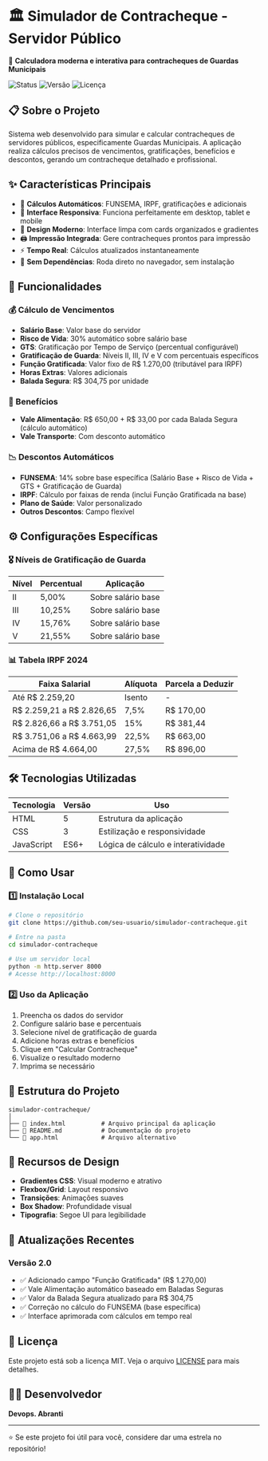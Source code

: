 # 🏛️ Simulador de Contracheque - Servidor Público

🎯 **Calculadora moderna e interativa para contracheques de Guardas Municipais**

![Status](https://img.shields.io/badge/Status-Ativo-brightgreen)
![Versão](https://img.shields.io/badge/Versão-2.0-blue)
![Licença](https://img.shields.io/badge/Licença-MIT-yellow)

## 📋 Sobre o Projeto

Sistema web desenvolvido para simular e calcular contracheques de servidores públicos, especificamente Guardas Municipais. A aplicação realiza cálculos precisos de vencimentos, gratificações, benefícios e descontos, gerando um contracheque detalhado e profissional.

## ✨ Características Principais

- 🧮 **Cálculos Automáticos**: FUNSEMA, IRPF, gratificações e adicionais
- 📱 **Interface Responsiva**: Funciona perfeitamente em desktop, tablet e mobile
- 🎨 **Design Moderno**: Interface limpa com cards organizados e gradientes
- 🖨️ **Impressão Integrada**: Gere contracheques prontos para impressão
- ⚡ **Tempo Real**: Cálculos atualizados instantaneamente
- 🔧 **Sem Dependências**: Roda direto no navegador, sem instalação

## 🎯 Funcionalidades

### 💰 Cálculo de Vencimentos

- **Salário Base**: Valor base do servidor
- **Risco de Vida**: 30% automático sobre salário base
- **GTS**: Gratificação por Tempo de Serviço (percentual configurável)
- **Gratificação de Guarda**: Níveis II, III, IV e V com percentuais específicos
- **Função Gratificada**: Valor fixo de R$ 1.270,00 (tributável para IRPF)
- **Horas Extras**: Valores adicionais
- **Balada Segura**: R$ 304,75 por unidade

### 🎁 Benefícios

- **Vale Alimentação**: R$ 650,00 + R$ 33,00 por cada Balada Segura (cálculo automático)
- **Vale Transporte**: Com desconto automático

### 📉 Descontos Automáticos

- **FUNSEMA**: 14% sobre base específica (Salário Base + Risco de Vida + GTS + Gratificação de Guarda)
- **IRPF**: Cálculo por faixas de renda (inclui Função Gratificada na base)
- **Plano de Saúde**: Valor personalizado
- **Outros Descontos**: Campo flexível

## ⚙️ Configurações Específicas

### 🎖️ Níveis de Gratificação de Guarda

| Nível | Percentual | Aplicação |
|-------|------------|----------|
| II    | 5,00%      | Sobre salário base |
| III   | 10,25%     | Sobre salário base |
| IV    | 15,76%     | Sobre salário base |
| V     | 21,55%     | Sobre salário base |

### 📊 Tabela IRPF 2024

| Faixa Salarial | Alíquota | Parcela a Deduzir |
|----------------|----------|------------------|
| Até R$ 2.259,20 | Isento | - |
| R$ 2.259,21 a R$ 2.826,65 | 7,5% | R$ 170,00 |
| R$ 2.826,66 a R$ 3.751,05 | 15% | R$ 381,44 |
| R$ 3.751,06 a R$ 4.663,99 | 22,5% | R$ 663,00 |
| Acima de R$ 4.664,00 | 27,5% | R$ 896,00 |

## 🛠️ Tecnologias Utilizadas

| Tecnologia | Versão | Uso |
|------------|--------|-----|
| HTML | 5 | Estrutura da aplicação |
| CSS | 3 | Estilização e responsividade |
| JavaScript | ES6+ | Lógica de cálculo e interatividade |

## 🚀 Como Usar

### 1️⃣ Instalação Local

```bash
# Clone o repositório
git clone https://github.com/seu-usuario/simulador-contracheque.git

# Entre na pasta
cd simulador-contracheque

# Use um servidor local
python -m http.server 8000
# Acesse http://localhost:8000
```

### 2️⃣ Uso da Aplicação

1. Preencha os dados do servidor
2. Configure salário base e percentuais
3. Selecione nível de gratificação de guarda
4. Adicione horas extras e benefícios
5. Clique em "Calcular Contracheque"
6. Visualize o resultado moderno
7. Imprima se necessário

## 📁 Estrutura do Projeto

```
simulador-contracheque/
│
├── 📄 index.html          # Arquivo principal da aplicação
├── 📄 README.md           # Documentação do projeto
└── 📄 app.html            # Arquivo alternativo
```

## 🎨 Recursos de Design

- **Gradientes CSS**: Visual moderno e atrativo
- **Flexbox/Grid**: Layout responsivo
- **Transições**: Animações suaves
- **Box Shadow**: Profundidade visual
- **Tipografia**: Segoe UI para legibilidade

## 🔄 Atualizações Recentes

### Versão 2.0
- ✅ Adicionado campo "Função Gratificada" (R$ 1.270,00)
- ✅ Vale Alimentação automático baseado em Baladas Seguras
- ✅ Valor da Balada Segura atualizado para R$ 304,75
- ✅ Correção no cálculo do FUNSEMA (base específica)
- ✅ Interface aprimorada com cálculos em tempo real

## 📄 Licença

Este projeto está sob a licença MIT. Veja o arquivo [LICENSE](LICENSE) para mais detalhes.

## 👨‍💻 Desenvolvedor

**Devops. Abranti**

---

⭐ Se este projeto foi útil para você, considere dar uma estrela no repositório!
